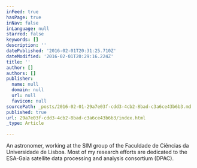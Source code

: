 ```yaml
---
inFeed: true
hasPage: true
inNav: false
inLanguage: null
starred: false
keywords: []
description: ''
datePublished: '2016-02-01T20:31:25.710Z'
dateModified: '2016-02-01T20:29:16.224Z'
title: ''
author: []
authors: []
publisher:
  name: null
  domain: null
  url: null
  favicon: null
sourcePath: _posts/2016-02-01-29a7e03f-cdd3-4cb2-8bad-c3a6ce43b6b3.md
published: true
url: 29a7e03f-cdd3-4cb2-8bad-c3a6ce43b6b3/index.html
_type: Article

---
```

An astronomer, working at the SIM group of the Faculdade de Ciências da Universidade de Lisboa. Most of my research efforts are dedicated to the ESA-Gaia satellite data processing and analysis consortium (DPAC).